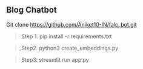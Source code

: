 ## Blog Chatbot

Git clone https://github.com/Aniket10-IN/falc_bot.git

> Step 1. pip install -r requirements.txt

> Step2. python3 create_embeddings.py

 > Step3. streamlit run app.py
